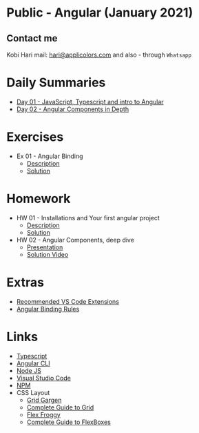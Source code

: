 # Public - Angular (January 2021)
## Contact me
Kobi Hari
mail: hari@applicolors.com
and also - through `Whatsapp`

# Daily Summaries
* [Day 01 - JavaScript, Typescript and intro to Angular](https://github.com/kobi2294/Course-0121-Public-Angular/wiki/Day-01-JS-TS-and-Intro-to-Angular)
* [Day 02 - Angular Components in Depth](https://github.com/kobi2294/Course-0121-Public-Angular/wiki/Day-02-Angular-Components)

# Exercises
* Ex 01 - Angular Binding
    - [Description](https://github.com/kobi2294/Course-0121-Public-Angular/wiki/Exercise-1---Practice-Angular-Binding)
    - [Solution](https://github.com/kobi2294/Course-0121-Public-Angular/tree/main/Day%2002/ex1-solution)

# Homework
* HW 01 - Installations and Your first angular project
    - [Description](https://github.com/kobi2294/Course-0121-Public-Angular/wiki/Homework-01---Installation-and-creation-of-a-new-app)
    - [Solution](https://github.com/kobi2294/Course-0121-Public-Angular/tree/main/Day%2001/hello-angular)
* HW 02 - Angular Components, deep dive
    - [Presentation](https://www.dropbox.com/s/rkhx8ge3lj5um6t/Description.pptx?dl=0)
    - [Solution Video](https://www.dropbox.com/s/8ybqibl7geul9bm/Solution.mp4?dl=0)

# Extras
* [Recommended VS Code Extensions](https://github.com/kobi2294/Course-0121-Public-Angular/wiki/Recommended-VSCode-Extensions)
* [Angular Binding Rules](https://github.com/kobi2294/Course-0121-Public-Angular/wiki/Angular-Binding-Rules)

# Links
* [Typescript](https://www.typescriptlang.org/)
* [Angular CLI](https://cli.angular.io/)
* [Node JS](https://nodejs.org/en/)
* [Visual Studio Code](https://code.visualstudio.com/)
* [NPM](https://www.npmjs.com/)
* CSS Layout
    - [Grid Gargen](https://cssgridgarden.com/)
    - [Complete Guide to Grid](https://css-tricks.com/snippets/css/complete-guide-grid/)
    - [Flex Froggy](https://flexboxfroggy.com/)
    - [Complete Guide to FlexBoxes](https://css-tricks.com/snippets/css/a-guide-to-flexbox/)

